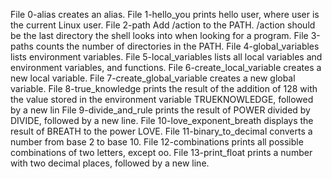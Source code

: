 File 0-alias creates an alias.
File 1-hello_you prints hello user, where user is the current Linux user.
File 2-path Add /action to the PATH. /action should be the last directory the shell looks into when looking for a program.
File 3-paths counts the number of directories in the PATH.
File 4-global_variables  lists environment variables.
File 5-local_variables lists all local variables and environment variables, and functions.
File 6-create_local_variable creates a new local variable.
File 7-create_global_variable creates a new global variable.
File 8-true_knowledge prints the result of the addition of 128 with the value stored in the environment variable TRUEKNOWLEDGE, followed by a new lin
File 9-divide_and_rule  prints the result of POWER divided by DIVIDE, followed by a new line.
File 10-love_exponent_breath displays the result of BREATH to the power LOVE.
File 11-binary_to_decimal  converts a number from base 2 to base 10.
File 12-combinations prints all possible combinations of two letters, except oo.
File 13-print_float prints a number with two decimal places, followed by a new line.
